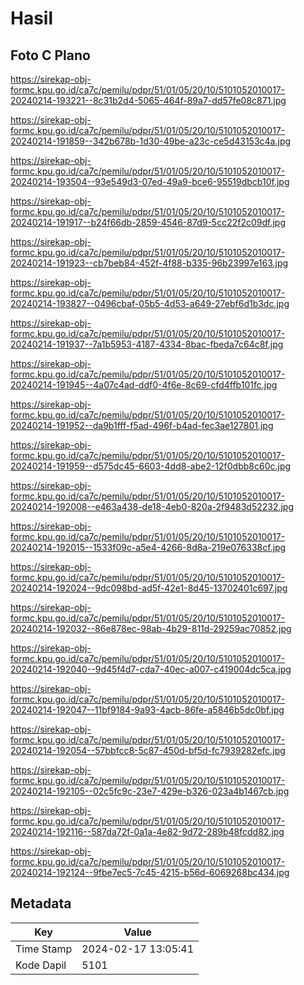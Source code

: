# Hasil

## Foto C Plano

https://sirekap-obj-formc.kpu.go.id/ca7c/pemilu/pdpr/51/01/05/20/10/5101052010017-20240214-193221--8c31b2d4-5065-464f-89a7-dd57fe08c871.jpg

https://sirekap-obj-formc.kpu.go.id/ca7c/pemilu/pdpr/51/01/05/20/10/5101052010017-20240214-191859--342b678b-1d30-49be-a23c-ce5d43153c4a.jpg

https://sirekap-obj-formc.kpu.go.id/ca7c/pemilu/pdpr/51/01/05/20/10/5101052010017-20240214-193504--93e549d3-07ed-49a9-bce6-95519dbcb10f.jpg

https://sirekap-obj-formc.kpu.go.id/ca7c/pemilu/pdpr/51/01/05/20/10/5101052010017-20240214-191917--b24f66db-2859-4546-87d9-5cc22f2c09df.jpg

https://sirekap-obj-formc.kpu.go.id/ca7c/pemilu/pdpr/51/01/05/20/10/5101052010017-20240214-191923--cb7beb84-452f-4f88-b335-96b23997e163.jpg

https://sirekap-obj-formc.kpu.go.id/ca7c/pemilu/pdpr/51/01/05/20/10/5101052010017-20240214-193827--0496cbaf-05b5-4d53-a649-27ebf6d1b3dc.jpg

https://sirekap-obj-formc.kpu.go.id/ca7c/pemilu/pdpr/51/01/05/20/10/5101052010017-20240214-191937--7a1b5953-4187-4334-8bac-fbeda7c64c8f.jpg

https://sirekap-obj-formc.kpu.go.id/ca7c/pemilu/pdpr/51/01/05/20/10/5101052010017-20240214-191945--4a07c4ad-ddf0-4f6e-8c69-cfd4ffb101fc.jpg

https://sirekap-obj-formc.kpu.go.id/ca7c/pemilu/pdpr/51/01/05/20/10/5101052010017-20240214-191952--da9b1fff-f5ad-496f-b4ad-fec3ae127801.jpg

https://sirekap-obj-formc.kpu.go.id/ca7c/pemilu/pdpr/51/01/05/20/10/5101052010017-20240214-191959--d575dc45-6603-4dd8-abe2-12f0dbb8c60c.jpg

https://sirekap-obj-formc.kpu.go.id/ca7c/pemilu/pdpr/51/01/05/20/10/5101052010017-20240214-192008--e463a438-de18-4eb0-820a-2f9483d52232.jpg

https://sirekap-obj-formc.kpu.go.id/ca7c/pemilu/pdpr/51/01/05/20/10/5101052010017-20240214-192015--1533f09c-a5e4-4266-8d8a-219e076338cf.jpg

https://sirekap-obj-formc.kpu.go.id/ca7c/pemilu/pdpr/51/01/05/20/10/5101052010017-20240214-192024--9dc098bd-ad5f-42e1-8d45-13702401c697.jpg

https://sirekap-obj-formc.kpu.go.id/ca7c/pemilu/pdpr/51/01/05/20/10/5101052010017-20240214-192032--86e878ec-98ab-4b29-811d-29259ac70852.jpg

https://sirekap-obj-formc.kpu.go.id/ca7c/pemilu/pdpr/51/01/05/20/10/5101052010017-20240214-192040--9d45f4d7-cda7-40ec-a007-c419004dc5ca.jpg

https://sirekap-obj-formc.kpu.go.id/ca7c/pemilu/pdpr/51/01/05/20/10/5101052010017-20240214-192047--11bf9184-9a93-4acb-86fe-a5846b5dc0bf.jpg

https://sirekap-obj-formc.kpu.go.id/ca7c/pemilu/pdpr/51/01/05/20/10/5101052010017-20240214-192054--57bbfcc8-5c87-450d-bf5d-fc7939282efc.jpg

https://sirekap-obj-formc.kpu.go.id/ca7c/pemilu/pdpr/51/01/05/20/10/5101052010017-20240214-192105--02c5fc9c-23e7-429e-b326-023a4b1467cb.jpg

https://sirekap-obj-formc.kpu.go.id/ca7c/pemilu/pdpr/51/01/05/20/10/5101052010017-20240214-192116--587da72f-0a1a-4e82-9d72-289b48fcdd82.jpg

https://sirekap-obj-formc.kpu.go.id/ca7c/pemilu/pdpr/51/01/05/20/10/5101052010017-20240214-192124--9fbe7ec5-7c45-4215-b56d-6069268bc434.jpg


## Metadata

| Key        | Value               |
| ---------- | ------------------- |
| Time Stamp | 2024-02-17 13:05:41 |
| Kode Dapil | 5101                |



